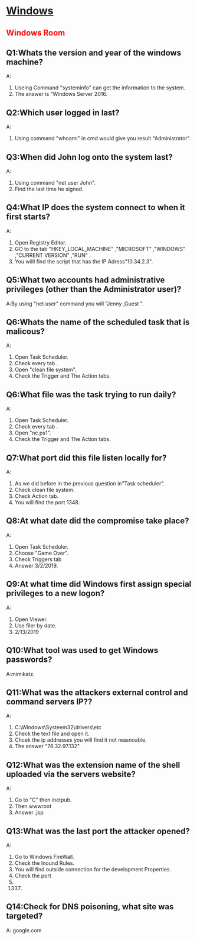 # [Windows](https://tryhackme.com/room/investigatingwindows)
## <span style="color: red;"> Windows Room </span>


## Q1:Whats the version and year of the windows machine?
A:
1. Useing Command "systeminfo" can get the information to the system.
2. The answer is "Windows Server 2016.

## Q2:Which user logged in last?
A:
1. Using command "whoami" in cmd would give you result "Administrator".

## Q3:When did John log onto the system last?
A:
1. Using command "net user John".
2. Find the last time he signed.

## Q4:What IP does the system connect to when it first starts?
A:
1. Open Registry Editor.
2. GO to the tab "HKEY_LOCAL_MACHINE" ,"MICROSOFT" ,"WINDOWS" ,"CURRENT VERSION" ,"RUN" .
3. You willl find the script that has the IP Adress"10.34.2.3".

## Q5:What two accounts had administrative privileges (other than the Administrator user)?
A:By using "net user" command you will "Jenny ,Guest ".

## Q6:Whats the name of the scheduled task that is malicous?
A:
1. Open Task Scheduler.
2. Check every tab .
3. Open "clean file system".
4. Check the Trigger and The Action tabs.


## Q6:What file was the task trying to run daily?
A:
1. Open Task Scheduler.
2. Check every tab .
3. Open "nc.ps1".
4. Check the Trigger and The Action tabs.

## Q7:What port did this file listen locally for?
A:
1. As we did before in the previous question in"Task scheduler".
2. Check clean file system.
3. Check Action tab.
4. You will find the port 1348.

## Q8:At what date did the compromise take place?
A:
1. Open Task Scheduler.
2. Choose "Game Over".
3. Check Triggers tab 
4. Answer 3/2/2019.

## Q9:At what time did Windows first assign special privileges to a new logon?
A:
1. Open Viewer.
2. Use filer by date.
3. 2/13/2019

## Q10:What tool was used to get Windows passwords?

A:mimikatz.

## Q11:What was the attackers external control and command servers IP??
A:
1. C:\\Windows\Systeem32\drivers\etc
2. Check the text file and open it.
3. Chcek the ip addresses you will find it not reasnoable.
4. The answer "76.32.97.132".

## Q12:What was the extension name of the shell uploaded via the servers website?
A:
1. Go to "C" then inetpub.
2. Then wwwroot
3. Answer .jsp

## Q13:What was the last port the attacker opened?
A:
1. Go to Windows FireWall.
2. Check the Inound Rules.
3. You will find outside connection for the development Properties.
4. Check the port
5. 1337.

## Q14:Check for DNS poisoning, what site was targeted?
A: google.com




